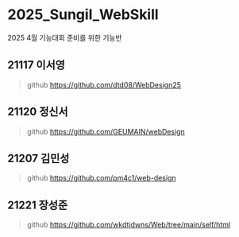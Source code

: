 # 2025_Sungil_WebSkill
2025 4월 기능대회 준비를 위한 기능반

## 21117 이서영
> github https://github.com/dtd08/WebDesign25

## 21120 정신서
> github https://github.com/GEUMAIN/webDesign

## 21207 김민성
> github https://github.com/pm4c1/web-design

## 21221 장성준
> github https://github.com/wkdtjdwns/Web/tree/main/self/html

